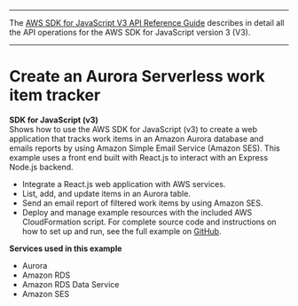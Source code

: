 --------

 The [AWS SDK for JavaScript V3 API Reference Guide](https://docs.aws.amazon.com/AWSJavaScriptSDK/v3/latest/index.html) describes in detail all the API operations for the AWS SDK for JavaScript version 3 \(V3\)\. 

--------

# Create an Aurora Serverless work item tracker<a name="cross_RDSDataTracker_javascript_topic"></a>

**SDK for JavaScript \(v3\)**  
 Shows how to use the AWS SDK for JavaScript \(v3\) to create a web application that tracks work items in an Amazon Aurora database and emails reports by using Amazon Simple Email Service \(Amazon SES\)\. This example uses a front end built with React\.js to interact with an Express Node\.js backend\.   
+ Integrate a React\.js web application with AWS services\.
+ List, add, and update items in an Aurora table\.
+ Send an email report of filtered work items by using Amazon SES\.
+ Deploy and manage example resources with the included AWS CloudFormation script\.
 For complete source code and instructions on how to set up and run, see the full example on [GitHub](https://github.com/awsdocs/aws-doc-sdk-examples/tree/main/javascriptv3/example_code/cross-services/aurora-serverless-app)\.   

**Services used in this example**
+ Aurora
+ Amazon RDS
+ Amazon RDS Data Service
+ Amazon SES